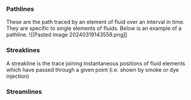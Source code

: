 ### Pathlines
These are the path traced by an element of fluid over an interval in time. They are specific to single elements of fluids.
Below is an example of a pathline.
![[Pasted image 20240319143558.png]]
### Streaklines
A streakline is the trace joining instantaneous positions of fluid elements which have passed through a given point (i.e. shown by smoke or dye injection)
### Streamlines
